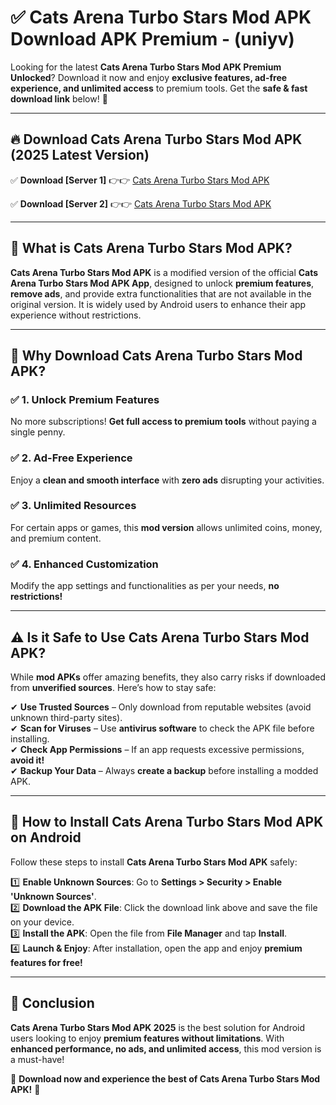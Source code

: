 
# ✅ Cats Arena Turbo Stars Mod APK Download APK Premium -  (uniyv) 

Looking for the latest **Cats Arena Turbo Stars Mod APK Premium Unlocked**? Download it now and enjoy **exclusive features, ad-free experience, and unlimited access** to premium tools. Get the **safe & fast download link** below! 🚀

---

## 🔥 Download Cats Arena Turbo Stars Mod APK (2025 Latest Version)

✅ **Download [Server 1]** 👉👉 [Cats Arena Turbo Stars Mod APK ](https://apkcomod.com?title=Cats_Arena_Turbo_Stars_Mod_APK)  

✅ **Download [Server 2]** 👉👉 [Cats Arena Turbo Stars Mod APK ](https://apkcomod.com?title=Cats_Arena_Turbo_Stars_Mod_APK)  


---

## 📌 What is Cats Arena Turbo Stars Mod APK?

**Cats Arena Turbo Stars Mod APK** is a modified version of the official **Cats Arena Turbo Stars Mod APK App**, designed to unlock **premium features**, **remove ads**, and provide extra functionalities that are not available in the original version. It is widely used by Android users to enhance their app experience without restrictions.

---

## 🌟 Why Download Cats Arena Turbo Stars Mod APK?

### ✅ 1. Unlock Premium Features
No more subscriptions! **Get full access to premium tools** without paying a single penny.

### ✅ 2. Ad-Free Experience
Enjoy a **clean and smooth interface** with **zero ads** disrupting your activities.

### ✅ 3. Unlimited Resources
For certain apps or games, this **mod version** allows unlimited coins, money, and premium content.

### ✅ 4. Enhanced Customization
Modify the app settings and functionalities as per your needs, **no restrictions!**

---

## ⚠️ Is it Safe to Use Cats Arena Turbo Stars Mod APK?

While **mod APKs** offer amazing benefits, they also carry risks if downloaded from **unverified sources**. Here’s how to stay safe:

✔ **Use Trusted Sources** – Only download from reputable websites (avoid unknown third-party sites).  
✔ **Scan for Viruses** – Use **antivirus software** to check the APK file before installing.  
✔ **Check App Permissions** – If an app requests excessive permissions, **avoid it!**  
✔ **Backup Your Data** – Always **create a backup** before installing a modded APK.

---

## 📲 How to Install Cats Arena Turbo Stars Mod APK on Android

Follow these steps to install **Cats Arena Turbo Stars Mod APK** safely:

1️⃣ **Enable Unknown Sources**: Go to **Settings > Security > Enable 'Unknown Sources'**.  
2️⃣ **Download the APK File**: Click the download link above and save the file on your device.  
3️⃣ **Install the APK**: Open the file from **File Manager** and tap **Install**.  
4️⃣ **Launch & Enjoy**: After installation, open the app and enjoy **premium features for free!**

---

## 🚀 Conclusion

**Cats Arena Turbo Stars Mod APK 2025** is the best solution for Android users looking to enjoy **premium features without limitations**. With **enhanced performance, no ads, and unlimited access**, this mod version is a must-have!

🔻 **Download now and experience the best of Cats Arena Turbo Stars Mod APK!** 🔻

